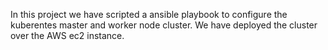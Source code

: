 In this project we have scripted a ansible playbook to configure the kuberentes master and worker node cluster.
We have deployed the cluster over the AWS ec2 instance.
